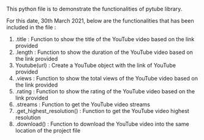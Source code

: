 This python file is to demonstrate the functionalities of pytube library.

For this date, 30th March 2021, below are the functionalities that has been included in the file :
1. .title : Function to show the title of the YouTube video based on the link provided
2. .length : Function to show the duration of the YouTube video based on the link provided
3. Youtube(url) : Create a YouTube object with the link of YouTube provided
4. .views : Function to show the total views of the YouTube video based on the link provided
5. .rating : Function to show the rating of the YouTube video based on the link provided
6. .streams : Function to get the YouTube video streams
7. .get_highest_resolution() : Function to get the YouTube video highest resolution
8. .download() : Function to download the YouTube video into the same location of the project file
